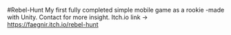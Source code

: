#Rebel-Hunt
My first fully completed simple mobile game as a rookie -made with Unity.
Contact for more insight. 
Itch.io link -> https://faegnir.itch.io/rebel-hunt
